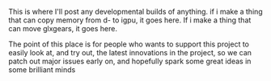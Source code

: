 This is where I'll post any developmental builds of anything. if i make a thing that can copy memory from d- to igpu, it goes here. If i make a thing that can move glxgears, it goes here.

The point of this place is for people who wants to support this project to easily look at, and try out, the latest innovations in the project, so we can patch out major issues early on, and hopefully spark some great ideas in some brilliant minds
